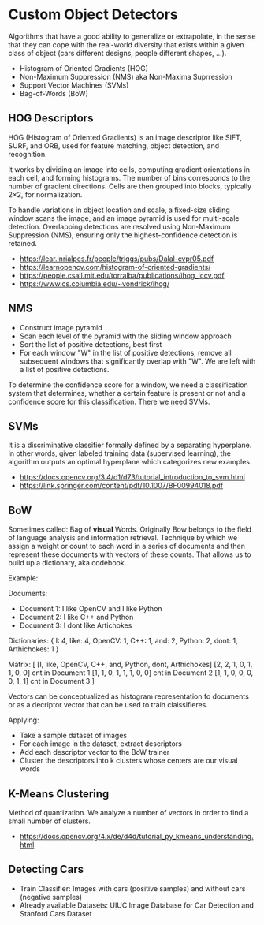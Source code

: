 # Custom Object Detectors

Algorithms that have a good ability to generalize or extrapolate, in the
sense that they can cope with the real-world diversity that exists within
a given class of object (cars different designs, people different shapes,
...).

- Histogram of Oriented Gradients (HOG)
- Non-Maximum Suppression (NMS) aka Non-Maxima Suprression
- Support Vector Machines (SVMs)
- Bag-of-Words (BoW)


## HOG Descriptors

HOG (Histogram of Oriented Gradients) is an image descriptor like SIFT,
SURF, and ORB, used for feature matching, object detection, and recognition.

It works by dividing an image into cells, computing gradient orientations
in each cell, and forming histograms. The number of bins corresponds to the
number of gradient directions. Cells are then grouped into blocks,
typically 2×2, for normalization.

To handle variations in object location and scale, a fixed-size sliding
window scans the image, and an image pyramid is used for multi-scale
detection. Overlapping detections are resolved using Non-Maximum Suppression
(NMS), ensuring only the highest-confidence detection is retained.

- https://lear.inrialpes.fr/people/triggs/pubs/Dalal-cvpr05.pdf
- https://learnopencv.com/histogram-of-oriented-gradients/
- https://people.csail.mit.edu/torralba/publications/ihog_iccv.pdf
- https://www.cs.columbia.edu/~vondrick/ihog/


## NMS

- Construct image pyramid
- Scan each level of the pyramid with the sliding window approach
- Sort the list of positive detections, best first
- For each window "W" in the list of positive detections, remove all
  subsequent windows that significantly overlap with "W". We are left
  with a list of positive detections.

To determine the confidence score for a window, we need a classification
system that determines, whether a certain feature is present or not and
a confidence score for this classification. There we need SVMs.


## SVMs

It is a discriminative classifier formally defined by a separating hyperplane.
In other words, given labeled training data (supervised learning), the
algorithm outputs an optimal hyperplane which categorizes new examples.

- https://docs.opencv.org/3.4/d1/d73/tutorial_introduction_to_svm.html
- https://link.springer.com/content/pdf/10.1007/BF00994018.pdf

## BoW

Sometimes called: Bag of **visual** Words. Originally Bow belongs to the
field of language analysis and information retrieval. Technique by which
we assign a weight or count to each word in a series of documents and
then represent these documents with vectors of these counts. That allows
us to build up a dictionary, aka codebook.

Example:

Documents:
- Document 1: I like OpenCV and I like Python
- Document 2: I like C++ and Python
- Document 3: I dont like Artichokes

Dictionaries:
{
  I: 4,
  like: 4,
  OpenCV: 1,
  C++: 1,
  and: 2,
  Python: 2,
  dont: 1,
  Arthichokes: 1
}

Matrix:
[
  [I, like, OpenCV, C++, and, Python, dont, Arthichokes]
  [2, 2, 1, 0, 1, 1, 0, 0] cnt in Document 1
  [1, 1, 0, 1, 1, 1, 0, 0] cnt in Document 2
  [1, 1, 0, 0, 0, 0, 1, 1] cnt in Document 3
]

Vectors can be conceptualized as histogram representation fo documents
or as a decriptor vector that can be used to train claissifieres.

Applying:
- Take a sample dataset of images
- For each image in the dataset, extract descriptors
- Add each descriptor vector to the BoW trainer
- Cluster the descriptors into k clusters whose centers are our visual words


## K-Means Clustering

Method of quantization. We analyze a number of vectors in order to find a small
number of clusters.

- https://docs.opencv.org/4.x/de/d4d/tutorial_py_kmeans_understanding.html


## Detecting Cars

- Train Classifier: Images with cars (positive samples) and without cars (negative samples)
- Already available Datasets: UIUC Image Database for Car Detection and Stanford Cars Dataset
